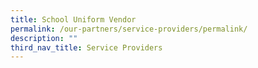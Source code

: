 ```yaml
---
title: School Uniform Vendor
permalink: /our-partners/service-providers/permalink/
description: ""
third_nav_title: Service Providers
---
```


